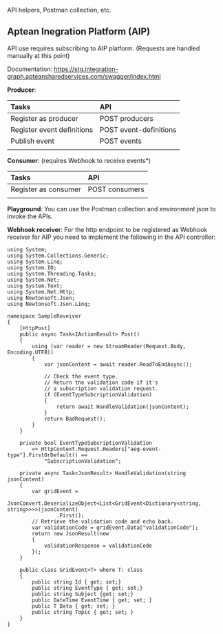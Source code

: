 API helpers, Postman collection, etc.

## Aptean Inegration Platform (AIP)
API use requires subscribing to AIP platform. (Requests are handled manually at this point)

Documentation: https://stg.integration-graph.apteansharedservices.com/swagger/index.html

**Producer**:

| **Tasks**                  | **API**                |
| :------------------------- | :--------------------- |
| Register as producer       | POST producers         |
| Register event definitions | POST event-definitions |
| Publish event              | POST events            |
|                            |                        |

**Consumer**: (requires Webhook to receive events*)

| **Tasks**            | **API**        |
| :------------------- | :------------- |
| Register as consumer | POST consumers |
|                      |                |

**Playground**: You can use the Postman collection and environment json to invoke the APIs.

**Webhook receiver**:
For the http endpoint to be registered as Webhook receiver for AIP you need to implement the following in the API controller:

```
using System;
using System.Collections.Generic;
using System.Linq;
using System.IO;
using System.Threading.Tasks;
using System.Net;
using System.Text;
using System.Net.Http;
using Newtonsoft.Json;
using Newtonsoft.Json.Linq;

namespace SampleReveiver
{
    [HttpPost]
    public async Task<IActionResult> Post()
    {
        using (var reader = new StreamReader(Request.Body, Encoding.UTF8))
        {
            var jsonContent = await reader.ReadToEndAsync();

            // Check the event type.
            // Return the validation code if it's 
            // a subscription validation request. 
            if (EventTypeSubcriptionValidation)
            {
                return await HandleValidation(jsonContent);
            }
            return BadRequest();                
        }
    }

    private bool EventTypeSubcriptionValidation
        => HttpContext.Request.Headers["aeg-event-type"].FirstOrDefault() ==
            "SubscriptionValidation";

    private async Task<JsonResult> HandleValidation(string jsonContent)
    {
        var gridEvent =
            JsonConvert.DeserializeObject<List<GridEvent<Dictionary<string, string>>>>(jsonContent)
                .First();
        // Retrieve the validation code and echo back.
        var validationCode = gridEvent.Data["validationCode"];
        return new JsonResult(new
        {
            validationResponse = validationCode
        });
    }

    public class GridEvent<T> where T: class
    {
        public string Id { get; set;}
        public string EventType { get; set;}
        public string Subject {get; set;}
        public DateTime EventTime { get; set; } 
        public T Data { get; set; } 
        public string Topic { get; set; }
    }
}
```